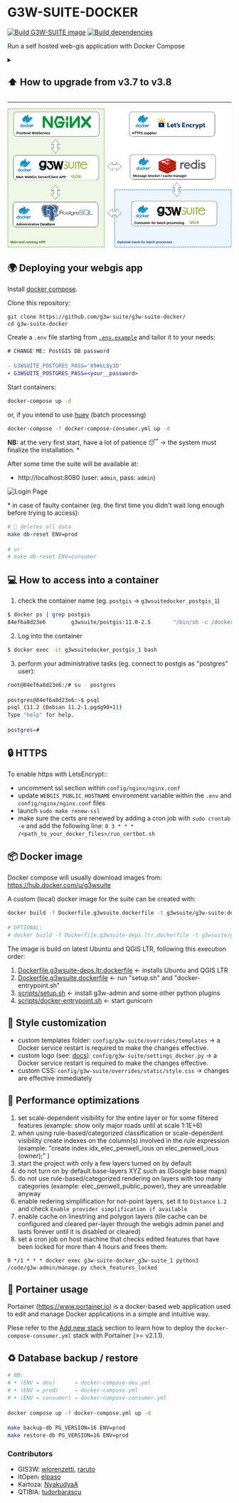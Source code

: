 # G3W-SUITE-DOCKER

[![Build G3W-SUITE image](https://github.com/g3w-suite/g3w-suite-docker/actions/workflows/build_and_push_main_image.yml/badge.svg)](https://github.com/g3w-suite/g3w-suite-docker/actions/workflows/build_and_push_main_image.yml)
[![Build dependencies](https://github.com/g3w-suite/g3w-suite-docker/actions/workflows/build_and_push_deps_ltr.yml/badge.svg)](https://github.com/g3w-suite/g3w-suite-docker/actions/workflows/build_and_push_deps_ltr.yml)

Run a self hosted web-gis application with Docker Compose

<details>

<summary><h2> ⬆️ How to upgrade from v3.7 to v3.8 </h2></summary>

Since **v3.8** PostgreSQL/PostGIS changed from **v11/2.5** to **v16/3.4**, to upgrade follow below steps:

```sh
# NB:
# • (ENV = dev)      → docker-compose-dev.yml
# • (ENV = prod)     → docker-compose.yml
# • (ENV = consumer) → docker-compose-consumer.yml

### BACKUP (v3.7.x) ###

docker compose up -f docker-compose-dev.yml up -d

git fetch
git checkout v3.8.x

make db-backup PG_VERSION=11 ENV=dev

### RESTORE (v3.8.x) ###

make db-reset ENV=dev
make db-restore PG_VERSION=11 ENV=dev

### OPTIONAL (delete old DB) ###

docker compose exec g3w-suite bash -c 'rm -r /shared-volume/11'
```
  
</details>

---

![Docker structure](docs/img/docker.png)


## 🌍 Deploying your webgis app

Install [docker compose](https://docs.docker.com/compose/install/).

Clone this repository:

```
git clone https://github.com/g3w-suite/g3w-suite-docker/
cd g3w-suite-docker
```

Create a `.env` file starting from [`.env.example`](./.env.example) and tailor it to your needs:

```diff
# CHANGE ME: PostGIS DB password

- G3WSUITE_POSTGRES_PASS='89#kL8y3D'
+ G3WSUITE_POSTGRES_PASS=<your__password>
```

Start containers:

```sh
docker-compose up -d
```

or, if you intend to use [huey](https://github.com/coleifer/huey) (batch processing)

```sh
docker-compose -f docker-compose-consumer.yml up -d
```

**NB:** at the very first start, have a lot of patience 😴 → the system must finalize the installation. \*

After some time the suite will be available at:

- http://localhost:8080 (user: `admin`, pass: `admin`)

![Login Page](docs/img/login_page.png)

\* in case of faulty container (eg. the first time you didn't wait long enough before trying to access):

```sh
# 🚨 deletes all data
make db-reset ENV=prod

# or
# make db-reset ENV=consumer 
```

## 💻 How to access into a container 

1. check the container name (eg. `postgis` → `g3wsuitedocker_postgis_1`)

```bash
$ docker ps | grep postgis
84ef6a8d23e6        g3wsuite/postgis:11.0-2.5       "/bin/sh -c /docker-…"   2 days ago          Up 2 days           0.0.0.0:5438->5432/tcp           g3wsuitedocker_postgis_1
```

2. Log into the container

```bash
$ docker exec -it g3wsuitedocker_postgis_1 bash
```

3. perform your administrative tasks (eg. connect to postgis as "postgres" user):

```bash
root@84ef6a8d23e6:/# su - postgres

postgres@84ef6a8d23e6:~$ psql
psql (11.2 (Debian 11.2-1.pgdg90+1))
Type "help" for help.

postgres=#
```

## 🔒 HTTPS

To enable https with LetsEncrypt::

- uncomment ssl section within `config/nginx/nginx.conf`
- update `WEBGIS_PUBLIC_HOSTNAME` environment variable within the `.env` and `config/nginx/nginx.conf` files
- launch `sudo make renew-ssl`
- make sure the certs are renewed by adding a cron job with `sudo crontab -e` and add the following line:
  `0 3 * * * /<path_to_your_docker_files>/run_certbot.sh`

## 📦 Docker image

Docker compose will usually download images from: https://hub.docker.com/u/g3wsuite 

A custom (local) docker image for the suite can be created with:

```bash
docker build -f Dockerfile.g3wsuite.dockerfile -t g3wsuite/g3w-suite:dev --no-cache .

# OPTIONAL:
# docker build -f Dockerfile.g3wsuite-deps.ltr.dockerfile -t g3wsuite/g3w-suite-deps-ltr:dev --no-cache .
```

The image is build on latest Ubuntu and QGIS LTR, following this execution order:

1. [Dockerfile.g3wsuite-deps.ltr.dockerfile](./Dockerfile.g3wsuite-deps.ltr.dockerfile) ← installs Ubuntu and QGIS LTR
2. [Dockerfile.g3wsuite.dockerfile](./Dockerfile.g3wsuite.dockerfile)  ← run "setup.sh" and "docker-entrypoint.sh"
3. [scripts/setup.sh](./scripts/setup.sh) ← install g3w-admin and some other python plugins
4. [scripts/docker-entrypoint.sh](./scripts/docker-entrypoint.sh) ← start gunicorn

## 🎨 Style customization

- custom templates folder: `config/g3w-suite/overrides/templates` → a Docker service restart is required to make the changes effective.
- custom logo (see: [docs](https://g3w-suite.readthedocs.io/en/latest/settings.html#general-layout-settings)): `config/g3w-suite/settings_docker.py` → a Docker service restart is required to make the changes effective.
- custom CSS: `config/g3w-suite/overrides/static/style.css` → changes are effective immediately

## 🚀 Performance optimizations

1. set scale-dependent visibility for the entire layer or for some filtered features (example: show only major roads until at scale 1:1E+6)
2. when using rule-based/categorized classification or scale-dependent visibility create indexes on the column(s) involved in the rule expression (example: "create index idx_elec_penwell_ious on elec_penwell_ious (owner);" )
3. start the project with only a few layers turned on by default
4. do not turn on by default base-layers XYZ such as (Google base maps)
5. do not use rule-based/categorized rendering on layers with too many categories (example: elec_penwell_public_power), they are unreadable anyway
6. enable redering simplification for not-point layers, set it to `Distance` `1.2` and check `Enable provider simplification if available`
7. enable cache on linestring and polygon layers (tile cache can be configured and cleared per-layer through the webgis admin panel and lasts forever until it is disabled or cleared)
8. set a cron job on host machine that checks edited features that have been locked for more than 4 hours and frees them:
```
0 */1 * * * docker exec g3w-suite-docker_g3w-suite_1 python3 /code/g3w-admin/manage.py check_features_locked
```

## 🐋 Portainer usage

Portainer (https://www.portainer.io) is a docker-based web application used to edit and manage Docker applications in a simple and intuitive way.

Plese refer to the [Add new stack](https://docs.portainer.io/user/docker/stacks/add) section to learn how to deploy the `docker-compose-consumer.yml` stack with Portainer (>= v2.1.1).


## ♻️ Database backup / restore 

```sh
# NB:
# • (ENV = dev)      → docker-compose-dev.yml
# • (ENV = prod)     → docker-compose.yml
# • (ENV = consumer) → docker-compose-consumer.yml

docker compose up -f docker-compose.yml up -d

make backup-db PG_VERSION=16 ENV=prod
make restore-db PG_VERSION=16 ENV=prod
```

### Contributors

* GIS3W: [wlorenzetti](https://github.com/wlorenzetti), [raruto](https://github.com/Raruto)
* ItOpen: [elpaso](https://github.com/elpaso)
* Kartoza: [NyakudyaA](https://github.com/NyakudyaA)
* QTIBIA: [tudorbarascu](https://github.com/tudorbarascu)
